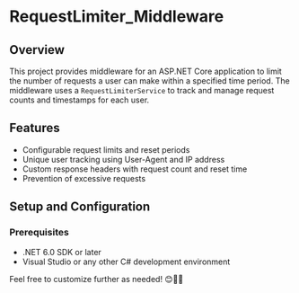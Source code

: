 # RequestLimiter_Middleware


## Overview
This project provides middleware for an ASP.NET Core application to limit the number of requests a user can make within a specified time period. The middleware uses a `RequestLimiterService` to track and manage request counts and timestamps for each user.

## Features
- Configurable request limits and reset periods
- Unique user tracking using User-Agent and IP address
- Custom response headers with request count and reset time
- Prevention of excessive requests

## Setup and Configuration

### Prerequisites
- .NET 6.0 SDK or later
- Visual Studio or any other C# development environment

  
Feel free to customize further as needed! 😊📘🚀

  
  
